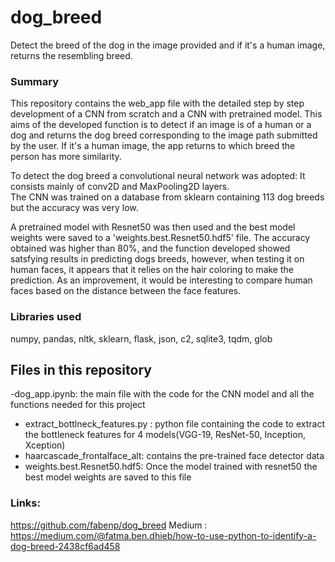 # dog_breed
Detect the breed of the dog in the image provided and if it's a human image, returns the resembling  breed.

### Summary
This repository contains the web_app file with the detailed step by step development of a CNN from scratch and a CNN with pretrained model.
This aims of the developed function is to detect if an image is of a human or a dog and returns the dog breed corresponding to the image path submitted by the user. If it's a human image, the app returns to which breed the person has more similarity.

To detect the dog breed a convolutional neural network was adopted: It consists mainly of conv2D and MaxPooling2D layers.  
The CNN was trained on a database  from sklearn containing 113 dog breeds but the accuracy was very low.
  
A pretrained model with Resnet50 was then used and the best model weights were saved to a 'weights.best.Resnet50.hdf5' file. The accuracy obtained was higher than 80%, and 
the function developed showed satsfying results in predicting dogs breeds, however, when testing it on human faces, it appears that it relies on the hair coloring to make the prediction. As an improvement, it would be interesting to compare human faces based on the distance between the face features. 

### Libraries used
numpy, pandas, nltk, sklearn, flask, json, c2, sqlite3, tqdm, glob
## Files in this repository
-dog_app.ipynb:  the main file with the code for the CNN model and all the functions needed for this project
- extract_bottlneck_features.py : python file containing the code to extract the bottleneck features for 4 models(VGG-19, ResNet-50, Inception, Xception)
- haarcascade_frontalface_alt: contains the pre-trained face detector data
- weights.best.Resnet50.hdf5: Once the model trained with resnet50 the best model weights are saved to this file

### Links: 
https://github.com/fabenp/dog_breed
 Medium : https://medium.com/@fatma.ben.dhieb/how-to-use-python-to-identify-a-dog-breed-2438cf6ad458


